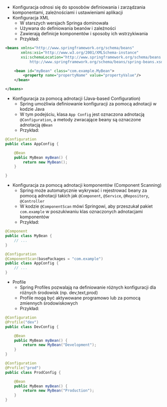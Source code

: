 - Konfiguracja odnosi się do sposobów definiowania i zarządzania komponentami, zależnościami i ustawieniami aplikacji
- Konfiguracja XML
	- W starszych wersjach Springa dominowała
	- Używana do definiowania beanów i zależności
	- Zawierają definicje komponentów i sposoby ich wstrzykiwania
	- Przykład:
```xml
<beans xmlns="http://www.springframework.org/schema/beans"
       xmlns:xsi="http://www.w3.org/2001/XMLSchema-instance"
       xsi:schemaLocation="http://www.springframework.org/schema/beans
           http://www.springframework.org/schema/beans/spring-beans.xsd">

    <bean id="myBean" class="com.example.MyBean">
        <property name="propertyName" value="propertyValue"/>
    </bean>

</beans>
```
- Konfiguracja za pomocą adnotacji (Java-based Configuration)
	- Spring umożliwia definiowanie konfiguracji za pomocą adnotacji w kodzie Java
	- W tym podejściu, klasa `App Config` jest oznaczona adnotacją `@Configuration`, a metody zwracające beany są oznaczone adnotacją `@Bean`
	- Przykład:
```java
@Configuration
public class AppConfig {

    @Bean
    public MyBean myBean() {
        return new MyBean();
    }

}

```
- Konfiguracja za pomocą adnotacji komponentów (Component Scanning)
	- Spring może automatycznie wykrywać i rejestrować beany za pomocą adnotacji takich jak `@Component`, `@Service`, `@Repository`, `@Controller`
	- W kodzie `@ComponentScan` mówi Springowi, aby przeszukał pakiet `com.example` w poszukiwaniu klas oznaczonych adnotacjami komponentów
	- Przykład:
```java
@Component
public class MyBean {
    // ...
}

@Configuration
@ComponentScan(basePackages = "com.example")
public class AppConfig {
    // ...
}

```
- Profile
	- Spring Profiles pozwalają na definiowanie różnych konfiguracji dla różnych środowisk (np. dev,text,prod)
	- Profile mogą być aktywowane programowo lub za pomocą zmiennych środowiskowych
	- Przykład:
```java
@Configuration
@Profile("dev")
public class DevConfig {

    @Bean
    public MyBean myBean() {
        return new MyBean("Development");
    }
}

@Configuration
@Profile("prod")
public class ProdConfig {

    @Bean
    public MyBean myBean() {
        return new MyBean("Production");
    }
}
```